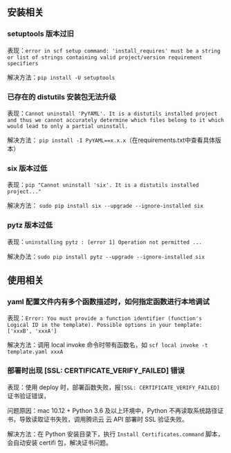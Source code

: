 ## 安装相关

###  setuptools 版本过旧

表现：`error in scf setup command: 'install_requires' must be a string or list of strings containing valid project/version requirement specifiers`

解决方法：`pip install -U setuptools`

### 已存在的 distutils 安装包无法升级

表现：```Cannot uninstall 'PyYAML'. It is a distutils installed project and thus we cannot accurately determine which files belong to it which would lead to only a partial uninstall.```

解决方法： `pip install -I PyYAML==x.x.x`（在requirements.txt中查看具体版本）

### six 版本过低
表现：`pip "Cannot uninstall 'six'. It is a distutils installed project..."` 

解决方法： `sudo pip install six --upgrade --ignore-installed six` 

###  pytz 版本过低
表现：```uninstalling pytz : [error 1] Operation not permitted ...```

解决办法：`sudo pip install pytz --upgrade --ignore-installed six` 



## 使用相关

### yaml 配置文件内有多个函数描述时，如何指定函数进行本地调试

表现：`Error: You must provide a function identifier (function's Logical ID in the template). Possible options in your template: ['xxxB', 'xxxA']`

解决方法：调用 local invoke 命令时带有函数名，如 `scf local invoke -t template.yaml xxxA`

### 部署时出现 [SSL: CERTIFICATE_VERIFY_FAILED] 错误

表现：使用 deploy 时，部署函数失败，报`[SSL: CERTIFICATE_VERIFY_FAILED]` 证书验证错误，

问题原因：mac 10.12 + Python 3.6 及以上环境中，Python 不再读取系统路径证书，导致读取证书失败，调用腾讯云 云 API 部署时 SSL 验证失败。

解决方法：在 Python 安装目录下，执行 `Install Certificates.command` 脚本，会自动安装 certifi 包，解决证书问题。








